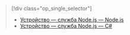 > [!div class="op_single_selector"]
> * [Устройство — служба Node.js — Node.js](../articles/iot-hub/iot-hub-node-node-firmware-update.md)
> * [Устройство — служба Node.js — C#](../articles/iot-hub/iot-hub-csharp-node-firmware-update.md)
> 
> 

